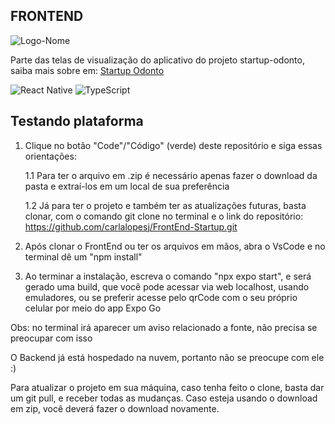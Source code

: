 ## FRONTEND
![Logo-Nome](https://github.com/user-attachments/assets/a8414aaf-85ed-49d7-b8ed-f8fbd6b13cde)

Parte das telas de visualização do aplicativo do projeto startup-odonto, saiba mais sobre em: [Startup Odonto](https://github.com/carlalopesj/startup-odonto)

![React Native](https://img.shields.io/badge/React_Native-20232A?style=for-the-badge&logo=react&logoColor=61DAFB)
![TypeScript](https://img.shields.io/badge/TypeScript-007ACC?style=for-the-badge&logo=typescript&logoColor=white)

## Testando plataforma

1. Clique no botão "Code"/"Código" (verde) deste repositório e siga essas orientações:

   1.1 Para ter o arquivo em .zip é necessário apenas fazer o download da pasta e extraí-los em um local de sua preferência

   1.2 Já para ter o projeto e também ter as atualizações futuras, basta clonar, com o comando git clone no terminal e o link do repositório: https://github.com/carlalopesj/FrontEnd-Startup.git
   
3. Após clonar o FrontEnd ou ter os arquivos em mãos, abra o VsCode e no terminal dê um "npm install"
4. Ao terminar a instalação, escreva o comando "npx expo start", e será gerado uma build, que você pode acessar via web localhost, usando emuladores, ou se preferir acesse pelo qrCode com o seu próprio celular por meio do app Expo Go

Obs: no terminal irá aparecer um aviso relacionado a fonte, não precisa se preocupar com isso

O Backend já está hospedado na nuvem, portanto não se preocupe com ele :)

Para atualizar o projeto em sua máquina, caso tenha feito o clone, basta dar um git pull, e receber todas as mudanças. Caso esteja usando o download em zip, você deverá fazer o download novamente.



